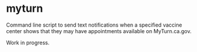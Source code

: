 # myturn 

Command line script to send text notifications when a specified vaccine center shows that they may have appointments available on MyTurn.ca.gov.

Work in progress.
